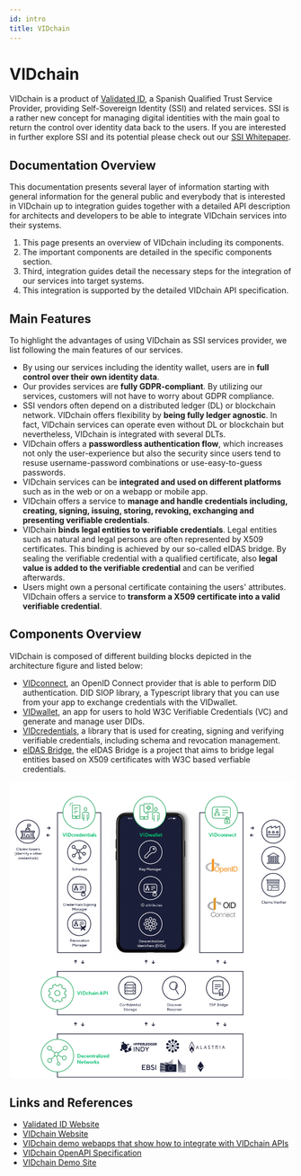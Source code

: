 ```yaml
---
id: intro
title: VIDchain
---
```


# VIDchain

VIDchain is a product of [Validated ID](https://www.validatedid.com/), a Spanish Qualified Trust Service Provider, providing Self-Sovereign Identity (SSI) and related services. SSI is a rather new concept for managing digital identities with the main goal to return the control over identity data back to the users. If you are interested in further explore SSI and its potential please check out our [SSI Whitepaper](https://www.validatedid.com/vidchain).

## Documentation Overview
This documentation presents several layer of information starting with general information for the general public and everybody that is interested in VIDchain up to integration guides together with a detailed API description for architects and developers to be able to integrate VIDchain services into their systems. 
1. This page presents an overview of VIDchain including its components. 
2. The important components are detailed in the specific components section. 
3. Third, integration guides detail the necessary steps for the integration of our services into target systems. 
4. This integration is supported by the detailed VIDchain API specification. 


## Main Features

To highlight the advantages of using VIDchain as SSI services provider, we list following the main features of our services. 

- By using our services including the identity wallet, users are in **full control over their own identity data**.
- Our provides services are **fully GDPR-compliant**. By utilizing our services, customers will not have to worry about GDPR compliance.  
- SSI vendors often depend on a distributed ledger (DL) or blockchain network. VIDchain offers flexibility by **being fully ledger agnostic**. In fact, VIDchain services can operate even without DL or blockchain but nevertheless, VIDchain is integrated with several DLTs. 
- VIDchain offers a **passwordless authentication flow**, which increases not only the user-experience but also the security since users tend to resuse username-password combinations or use-easy-to-guess passwords. 
- VIDchain services can be **integrated and used on different platforms** such as in the web or on a webapp or mobile app.
- VIDchain offers a service to **manage and handle credentials including, creating, signing, issuing, storing, revoking, exchanging and presenting verifiable credentials**.
- VIDchain **binds legal entities to verifiable credentials**. Legal entities such as natural and legal persons are often represented by X509 certificates. This binding is achieved by our so-called eIDAS bridge. By sealing the verifiable credential with a qualified certificate, also **legal value is added to the verifiable credential** and can be verified afterwards.
- Users might own a personal certificate containing the users' attributes. VIDchain offers a service to **transform a X509 certificate into a valid verifiable credential**. 


## Components Overview 

VIDchain is composed of different building blocks depicted in the architecture figure and listed below:

<!-- - [VIDchain API](1-Components/0-vidchain-api.md), the public API of VIDchain used for various actions. -->
- [VIDconnect](1-Components/1-vidconnect.md), an OpenID Connect provider that is able to perform DID authentication. DID SIOP library, a Typescript library that you can use from your app to exchange credentials with the VIDwallet.
- [VIDwallet](1-Components/2-vidwallet.md), an app for users to hold W3C Verifiable Credentials (VC) and generate and manage user DIDs.
- [VIDcredentials](1-Components/0-vidchain-api.md), a library that is used for creating, signing and verifying verifiable credentials, including schema and revocation management.
- [eIDAS Bridge](1-Components/3-eidas-bridge.md), the eIDAS Bridge is a project that aims to bridge legal entities based on X509 certificates with W3C based verfiable credentials. 

![vidchain-components](_media/architecture.png)



<!-- 
# This guide

This document provides information on how to use the VIDchain API to:

- Authenticate your users (using standard OpenID Connect!)
  - on your web or webapp
  - on your mobile app
- Issue credentials
- Request credentials
  We'll also show you what do you need to do to register as a client to use VIDchain OpenID provider.

The guide is divided in two parts: the **configuration** part and the **tutorial**. The former provides an overview of the items needed in order to be ready to start the tutorial. Therefore, please read the requirements first so as to get ready for the integration.

- Step 1: [Setting things up & other requirements](/docs/VIDchain/requirements)

  - [Setting up your OIDC client](/docs/VIDchain/requirements#set-up-your-oidc-client)
  - [Create your entity DID](/docs/VIDchain/requirements#create-your-entity-did)
  - [Accessing the API: API Bearer Token Authentication](/docs/VIDchain/requirements#client-id-and-entity-session-key-registration-prod-api-only)
  - [Define the contents of the Verifiable Credentials](/docs/VIDchain/requirements#define-the-contents-of-the-verifiable-credentials)

- Step 2: Web or mobile? Once you have set things up, you can interact with the wallet from your backend or directly from your mobile app:
  - Integrate your [web or webapp with VIDchain](/docs/VIDchain/tutorial)
    - [OIDC flow for DID Auth](/docs/VIDchain/tutorial#oidc-flow-for-did-auth)
    - [Issue Credentials](/docs/VIDchain/tutorial#issue-credentials)
    - [Request and Verify credentials](/docs/VIDchain/tutorial#request-and-verify-credentials)
    - [Present and Verify credentials](/docs/VIDchain/tutorial#present-and-verify-credentials)
  - Integrate your [mobile app using DID SIOP](../4-sioplib.md) 

-->


<!-- move links to proper places -->
## Links and References 

- [Validated ID Website](https://www.validatedid.com)
- [VIDchain Website](https://www.validatedid.com/vidchain)
- [VIDchain demo webapps that show how to integrate with VIDchain APIs](https://github.com/validatedid/VIDchain-demo-v2)
- [VIDchain OpenAPI Specification](https://api.vidchain.net/api/v1/api-docs/)
- [VIDchain Demo Site](https://try.vidchain.net/demo)
<!-- - [VIDwallet APK for Android](https://drive.google.com/file/d/1En7_nhd0ANb3ZZe3DVaMPnmqlRfK8zYC/view?usp=sharing) -->

